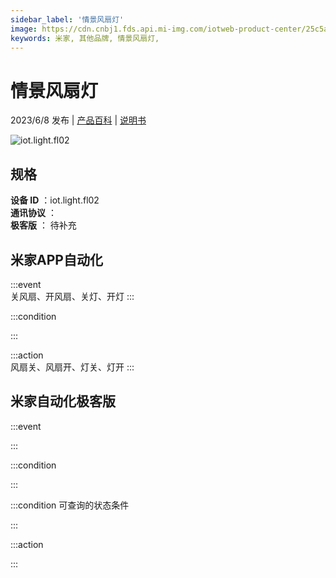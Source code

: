 ```yaml
---
sidebar_label: '情景风扇灯'
image: https://cdn.cnbj1.fds.api.mi-img.com/iotweb-product-center/25c5a76a3aecaa0a84fbed74d1479884_1681283619547.png?GalaxyAccessKeyId=AKVGLQWBOVIRQ3XLEW&Expires=9223372036854775807&Signature=4+lUrqOvWnUWKHOVZtr+Ac/NfKY=
keywords: 米家, 其他品牌, 情景风扇灯, 
---
```

# 情景风扇灯

2023/6/8 发布 | [产品百科](https://home.mi.com/webapp/content/baike/product/index.html?model=iot.light.fl02/) | [说明书](https://home.mi.com/views/introduction.html?model=iot.light.fl02&region=cn)

![iot.light.fl02](https://cdn.cnbj1.fds.api.mi-img.com/iotweb-product-center/25c5a76a3aecaa0a84fbed74d1479884_1681283619547.png?GalaxyAccessKeyId=AKVGLQWBOVIRQ3XLEW&Expires=9223372036854775807&Signature=4+lUrqOvWnUWKHOVZtr+Ac/NfKY=)

## 规格  
> 
**设备 ID** ：iot.light.fl02  
**通讯协议** ：  
**极客版**  ： 待补充 


## 米家APP自动化  

:::event  
关风扇、开风扇、关灯、开灯
:::

:::condition  

:::

:::action   
风扇关、风扇开、灯关、灯开
:::

## 米家自动化极客版  

:::event  

:::

:::condition  

:::

:::condition 可查询的状态条件  

:::

:::action  

:::

        
